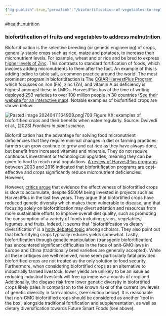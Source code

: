 ```yaml
---
{"dg-publish":true,"permalink":"/biofortification-of-vegetables-to-replace-animal-products/","tags":["#health_nutrition"],"created":"2025-10-23T17:42:47.248+01:00","updated":"2025-10-23T18:06:08.705+01:00"}
---
```


#health_nutrition  

### biofortification of fruits and vegetables to address malnutrition
Biofortification is the selective breeding (or genetic engineering) of crops, generally staple crops such as rice, maize and potatoes, to increase their micronutrient levels. For example, wheat and or rice and be bred to express[ higher levels of Zinc](https://express.adobe.com/page/374u3HdR8IqUY/).  This contrasts to standard fortification of foods, which involves adding micronutrients to them after the fact. An example of this is adding Iodine to table salt, a common practice around the world. The most prominent program in bioforitifaction is The [CGIAR HarvestPlus Program](https://ebrary.ifpri.org/digital/collection/p15738coll2/id/136342) which focusses on iron (Fe), zinc (Zn), and vitamin A as deficiency is highest amongst these in LMICs. HarvestPlus has at the time of writing deployed 293 varieties to over 100 million people in 30 countries ([See their website for an interactive map](https://www.harvestplus.org/home/global-reach/)). Notable examples of biofortified crops are shown below: 

![Pasted image 20240411164908.png|700](/img/user/Pasted%20image%2020240411164908.png)
Figure XX: examples of biofortified crops and their benefits when eaten regularly. Source: Dwivedi et al., (2023) _Frontiers in plant science_. 

Biofortification has the advantage for solving food micronutrient deficiencies that they require minimal changes in diet or farming practices: farmers can grow continue to grow and eat rice as they have always done, but benefit from increased vitamins and minerals. They do not require continuous investment or technological upgrades, meaning they can be given to hard to reach rural populations. [A review of HarvestPlus programs](https://www.sciencedirect.com/science/article/pii/S2211912417300068) between 2003 and 2016 indicated that bioforitification programs are cost-effective and crops significantly reduce micronutrient deficiencies. However, 

However, [critics argue](https://www.sciencedirect.com/science/article/pii/S2211912423000196) that evidence the effectiveness of biofortified crops is slow to accumulate, despite $500M being invested in projects such as HarvestPlus in the last few years. They argue that biofortified crops have reduced genetic diversity which makes them vulnerable to disease, and that focusing solely on biofortification may divert attention and resources from more sustainable efforts to improve overall diet quality, such as promoting the consumption of a variety of foods including grains, vegetables, legumes, and fruits. Indeed, it seems that "bioforitifcation vs dietary diversification" is a [hotly debated topic](https://link.springer.com/article/10.1007/s12571-023-01422-z) among scholars. They also point out that biofortifying crops typically reduces yields somewhat. Lastly, biofortification through genetic manipulation (transgenic biofortification) has encountered significant difficulties in the face of anit-GMO laws in Europe and China (traditionally bred varieties are generally accepted). While all these critiques are well received, none seem particularly fatal provided biofortified crops are not treated as the only solution to food security. Furthermore, when considering biofortified crops as an alternative to industrially farmed livestock, lower yields are unlikely to be an issue as reducing industrial livestock will free up immense amounts of cropland. Additionally, the disease risk from lower genetic diversity in biofortified crops likely pales in comparison to the known risks of the current low levels of genetic diversity in farm animals, (see section below).  It is reasonable that non-GMO biofortified crops should be considered as another 'tool in the box', alongside traditional fortification and supplementation, as well as dietary diversification towards Future Smart Foods (see above).